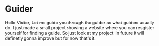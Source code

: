 # Guider
Hello Visitor,
Let me guide you through the guider as what guiders usually do. I just made a small project showing a website where you can resgister yourself for finding
a guide. 
So just look at my project.
In future it will definetly gonna improve but for now that's it.

